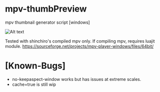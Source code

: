 # mpv-thumbPreview
mpv thumbnail generator script [windows]

![Alt text](https://i.imgur.com/SGxtLps.png "Screenshot")

Tested with shinchiro's compiled mpv only.
If compiling mpv, requires luajit module.
https://sourceforge.net/projects/mpv-player-windows/files/64bit/

# [Known-Bugs]
- no-keepaspect-window works but has issues at extreme scales.
- cache=true is still wip
